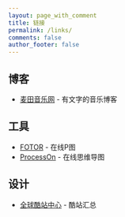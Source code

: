 ```yaml
---
layout: page_with_comment
title: 链接
permalink: /links/
comments: false
author_footer: false
---
```


## 博客 
* [麦田音乐网][] - 有文字的音乐博客

## 工具
* [FOTOR][] - 在线P图
* [ProcessOn][] - 在线思维导图

## 设计
* [全球酷站中心][] - 酷站汇总

[麦田音乐网]: http://www.mtyyw.com/
[FOTOR]: https://www.fotor.com.cn/app.html#/design
[ProcessOn]: https://www.processon.com/
[全球酷站中心]: https://www.iiiimg.com/